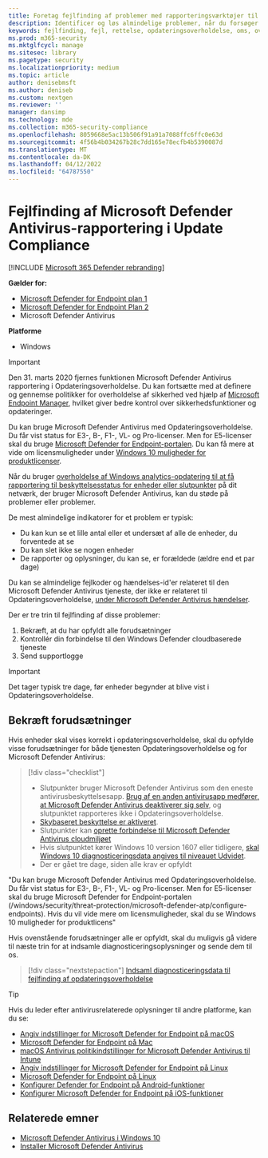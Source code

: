 ```yaml
---
title: Foretag fejlfinding af problemer med rapporteringsværktøjer til Microsoft Defender Antivirus
description: Identificer og løs almindelige problemer, når du forsøger at rapportere i Microsoft Defender Antivirus beskyttelsesstatus i Opdateringsoverholdelse
keywords: fejlfinding, fejl, rettelse, opdateringsoverholdelse, oms, overvågning, rapport Microsoft Defender Antivirus
ms.prod: m365-security
ms.mktglfcycl: manage
ms.sitesec: library
ms.pagetype: security
ms.localizationpriority: medium
ms.topic: article
author: denisebmsft
ms.author: deniseb
ms.custom: nextgen
ms.reviewer: ''
manager: dansimp
ms.technology: mde
ms.collection: m365-security-compliance
ms.openlocfilehash: 8059668e5ac13b506f91a91a7088ffc6ffc0e63d
ms.sourcegitcommit: 4f56b4b034267b28c7dd165e78ecfb4b5390087d
ms.translationtype: MT
ms.contentlocale: da-DK
ms.lasthandoff: 04/12/2022
ms.locfileid: "64787550"
---
```

# <a name="troubleshoot-microsoft-defender-antivirus-reporting-in-update-compliance"></a>Fejlfinding af Microsoft Defender Antivirus-rapportering i Update Compliance

[!INCLUDE [Microsoft 365 Defender rebranding](../../includes/microsoft-defender.md)]


**Gælder for:**
- [Microsoft Defender for Endpoint plan 1](https://go.microsoft.com/fwlink/p/?linkid=2154037)
- [Microsoft Defender for Endpoint Plan 2](https://go.microsoft.com/fwlink/p/?linkid=2154037)
- Microsoft Defender Antivirus

**Platforme**
- Windows

> [!IMPORTANT]
> Den 31. marts 2020 fjernes funktionen Microsoft Defender Antivirus rapportering i Opdateringsoverholdelse. Du kan fortsætte med at definere og gennemse politikker for overholdelse af sikkerhed ved hjælp af [Microsoft Endpoint Manager](https://www.microsoft.com/microsoft-365/microsoft-endpoint-manager), hvilket giver bedre kontrol over sikkerhedsfunktioner og opdateringer.

Du kan bruge Microsoft Defender Antivirus med Opdateringsoverholdelse. Du får vist status for E3-, B-, F1-, VL- og Pro-licenser. Men for E5-licenser skal du bruge [Microsoft Defender for Endpoint-portalen](/windows/security/threat-protection/microsoft-defender-atp/configure-endpoints). Du kan få mere at vide om licensmuligheder under [Windows 10 muligheder for produktlicenser](https://www.microsoft.com/licensing/product-licensing/windows10.aspx).

Når du bruger [overholdelse af Windows analytics-opdatering til at få rapportering til beskyttelsesstatus for enheder eller slutpunkter](/windows/deployment/update/update-compliance-using#wdav-assessment) på dit netværk, der bruger Microsoft Defender Antivirus, kan du støde på problemer eller problemer.

De mest almindelige indikatorer for et problem er typisk:

- Du kan kun se et lille antal eller et undersæt af alle de enheder, du forventede at se
- Du kan slet ikke se nogen enheder
- De rapporter og oplysninger, du kan se, er forældede (ældre end et par dage)

Du kan se almindelige fejlkoder og hændelses-id'er relateret til den Microsoft Defender Antivirus tjeneste, der ikke er relateret til Opdateringsoverholdelse, [under Microsoft Defender Antivirus hændelser](troubleshoot-microsoft-defender-antivirus.md).

Der er tre trin til fejlfinding af disse problemer:

1. Bekræft, at du har opfyldt alle forudsætninger
2. Kontrollér din forbindelse til den Windows Defender cloudbaserede tjeneste
3. Send supportlogge

> [!IMPORTANT]
> Det tager typisk tre dage, før enheder begynder at blive vist i Opdateringsoverholdelse.

## <a name="confirm-prerequisites"></a>Bekræft forudsætninger

Hvis enheder skal vises korrekt i opdateringsoverholdelse, skal du opfylde visse forudsætninger for både tjenesten Opdateringsoverholdelse og for Microsoft Defender Antivirus:

>[!div class="checklist"]
>
> - Slutpunkter bruger Microsoft Defender Antivirus som den eneste antivirusbeskyttelsesapp. [Brug af en anden antivirusapp medfører, at Microsoft Defender Antivirus deaktiverer sig selv](microsoft-defender-antivirus-compatibility.md), og slutpunktet rapporteres ikke i Opdateringsoverholdelse.
> - [Skybaseret beskyttelse er aktiveret](enable-cloud-protection-microsoft-defender-antivirus.md).
> - Slutpunkter kan [oprette forbindelse til Microsoft Defender Antivirus cloudmiljøet](configure-network-connections-microsoft-defender-antivirus.md#validate-connections-between-your-network-and-the-cloud)
> - Hvis slutpunktet kører Windows 10 version 1607 eller tidligere, [skal Windows 10 diagnosticeringsdata angives til niveauet Udvidet](/windows/configuration/configure-windows-diagnostic-data-in-your-organization#enhanced-level).
> - Der er gået tre dage, siden alle krav er opfyldt

"Du kan bruge Microsoft Defender Antivirus med Opdateringsoverholdelse. Du får vist status for E3-, B-, F1-, VL- og Pro-licenser. Men for E5-licenser skal du bruge Microsoft Defender for Endpoint-portalen (/windows/security/threat-protection/microsoft-defender-atp/configure-endpoints). Hvis du vil vide mere om licensmuligheder, skal du se Windows 10 muligheder for produktlicens"

Hvis ovenstående forudsætninger alle er opfyldt, skal du muligvis gå videre til næste trin for at indsamle diagnosticeringsoplysninger og sende dem til os.

> [!div class="nextstepaction"]
> [Indsaml diagnosticeringsdata til fejlfinding af opdateringsoverholdelse](collect-diagnostic-data.md)

> [!TIP]
> Hvis du leder efter antivirusrelaterede oplysninger til andre platforme, kan du se:
> - [Angiv indstillinger for Microsoft Defender for Endpoint på macOS](mac-preferences.md)
> - [Microsoft Defender for Endpoint på Mac](microsoft-defender-endpoint-mac.md)
> - [macOS Antivirus politikindstillinger for Microsoft Defender Antivirus til Intune](/mem/intune/protect/antivirus-microsoft-defender-settings-macos)
> - [Angiv indstillinger for Microsoft Defender for Endpoint på Linux](linux-preferences.md)
> - [Microsoft Defender for Endpoint på Linux](microsoft-defender-endpoint-linux.md)
> - [Konfigurer Defender for Endpoint på Android-funktioner](android-configure.md)
> - [Konfigurer Microsoft Defender for Endpoint på iOS-funktioner](ios-configure-features.md)

## <a name="related-topics"></a>Relaterede emner

- [Microsoft Defender Antivirus i Windows 10](microsoft-defender-antivirus-in-windows-10.md)
- [Installer Microsoft Defender Antivirus](deploy-manage-report-microsoft-defender-antivirus.md)
